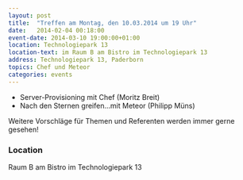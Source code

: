 ```yaml
---
layout: post
title:  "Treffen am Montag, den 10.03.2014 um 19 Uhr"
date:   2014-02-04 00:18:00
event-date: 2014-03-10 19:00:00+01:00
location: Technologiepark 13
location-text: im Raum B am Bistro im Technologiepark 13
address: Technologiepark 13, Paderborn
topics: Chef und Meteor
categories: events
---
```


* Server-Provisioning mit Chef (Moritz Breit)
* Nach den Sternen greifen...mit Meteor (Philipp Müns)

Weitere Vorschläge für Themen und Referenten werden immer gerne gesehen!

### Location

Raum B am Bistro im Technologiepark 13

